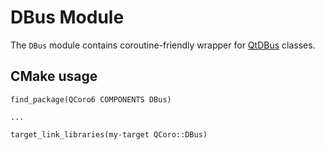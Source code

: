 # DBus Module

The `DBus` module contains coroutine-friendly wrapper for
[QtDBus][qtdoc-qtdbus] classes.

## CMake usage

```
find_package(QCoro6 COMPONENTS DBus)

...

target_link_libraries(my-target QCoro::DBus)
```


[qtdoc-qtdbus]: https://doc.qt.io/qt-5/qtdbus-index.html

